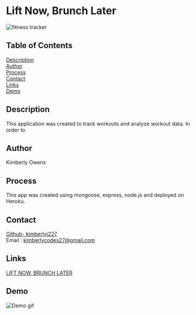 # Lift Now, Brunch Later
![fitness tracker](public/assets/img/demo.png)

## Table of Contents
[Description](#description)<br>
[Author](#author)  <br>
[Process](#process) <br>
[Contact](#contact)  <br>
[Links](#links)<br>
[Demo]("#demo") 
## Description
This application was created to track workouts and analyze workout data. In order to 
## Author
Kimberly Owens
## Process
This app was created using mongoose, express, node.js and deployed on Heroku. 
## Contact
[Github- kimberlyj227](https://github.com/kimberlyj227)<br>
Email : kimberlycodes27@gmail.com
## Links
[LIFT NOW, BRUNCH LATER](https://liftnow-brunchlater.herokuapp.com/)
## Demo
![Demo gif](public/assets/images/Fitness-Tracker.gif)






